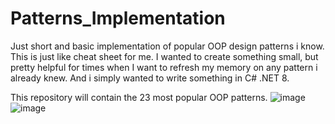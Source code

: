 # Patterns_Implementation

Just short and basic implementation of popular OOP design patterns i know. This is just like cheat sheet for me. I wanted to create something small, but pretty helpful for times when I want to refresh my memory on any pattern i already knew.
And i simply wanted to write something in C# .NET 8.

This repository will contain the 23 most popular OOP patterns.
![image](https://github.com/user-attachments/assets/7865b74c-d0e1-4832-b6aa-dc4480d16163)
![image](https://github.com/user-attachments/assets/4178161f-9059-45be-8572-64394b2b695d)
